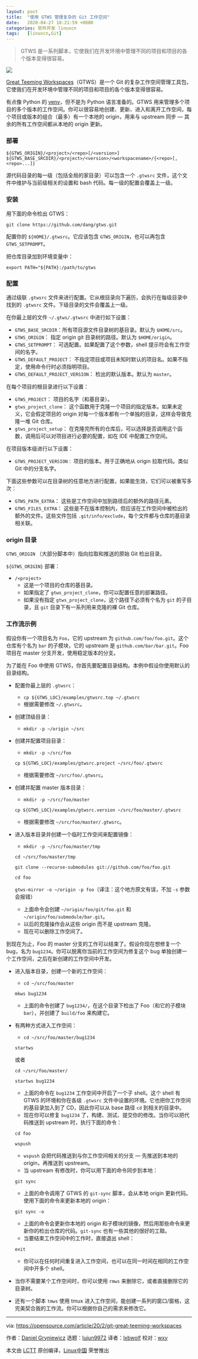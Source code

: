 ```yaml
---
layout: post
title:	"使用 GTWS 管理复杂的 Git 工作空间"
date:	2020-04-27 18:21:59 +0800 
categories:	软件开发 linuxcn 
tags:	[linuxcn,Git]
---
```




> 
> GTWS 是一系列脚本，它使我们在开发环境中管理不同的项目和项目的各个版本变得很容易。
> 
> 
> 


![](/Asserts/Images//attachment/album/202004/27/182149xh9s7kb5bkf5875b.jpg)


[Great Teeming Workspaces](https://github.com/dang/gtws)（GTWS）是一个 Git 的复杂工作空间管理工具包，它使我们在开发环境中管理不同的项目和项目的各个版本变得很容易。


有点像 Python 的 [venv](https://docs.python.org/3/library/venv.html)，但不是为 Python 语言准备的。GTWS 用来管理多个项目的多个版本的工作空间。你可以很容易地创建、更新、进入和离开工作空间，每个项目或版本的组合（最多）有一个本地的 origin，用来与 upstream 同步 — 其余的所有工作空间都从本地的 origin 更新。


### 部署



```
${GTWS_ORIGIN}/<project>/<repo>[/<version>]
${GTWS_BASE_SRCDIR}/<project>/<version>/<workspacename>/{<repo>[,<repo>...]}
```

源代码目录的每一级（包括全局的家目录）可以包含一个 `.gtwsrc` 文件，这个文件中维护与当前级相关的设置和 bash 代码。每一级的配置会覆盖上一级。


### 安装


用下面的命令检出 GTWS：



```
git clone https://github.com/dang/gtws.git
```

配置你的 `${HOME}/.gtwsrc`。它应该包含 `GTWS_ORIGIN`，也可以再包含 `GTWS_SETPROMPT`。


把仓库目录加到环境变量中：



```
export PATH="${PATH}:/path/to/gtws
```

### 配置


通过级联 `.gtwsrc` 文件来进行配置。它从根目录向下遍历，会执行在每级目录中找到的 `.gtwsrc` 文件。下级目录的文件会覆盖上一级。


在你最上层的文件 `~/.gtws/.gtwsrc` 中进行如下设置：


* `GTWS_BASE_SRCDIR`：所有项目源文件目录树的基目录。默认为 `$HOME/src`。
* `GTWS_ORIGIN`： 指定 origin git 目录树的路径。默认为 `$HOME/origin`。
* `GTWS_SETPROMPT`： 可选配置。如果配置了这个参数，shell 提示符会有工作空间的名字。
* `GTWS_DEFAULT_PROJECT`： 不指定项目或项目未知时默认的项目名。如果不指定，使用命令行时必须指明项目。
* `GTWS_DEFAULT_PROJECT_VERSION`： 检出的默认版本。默认为 `master`。


在每个项目的根目录进行以下设置：


* `GTWS_PROJECT`： 项目的名字（和基目录）。
* `gtws_project_clone`： 这个函数用于克隆一个项目的指定版本。如果未定义，它会假定项目的 origin 对每一个版本都有一个单独的目录，这样会导致克隆一堆 Git 仓库。
* `gtws_project_setup`： 在克隆完所有的仓库后，可以选择是否调用这个函数，调用后可以对项目进行必要的配置，如在 IDE 中配置工作空间。


在项目版本级进行以下设置：


* `GTWS_PROJECT_VERSION：` 项目的版本。用于正确地从 origin 拉取代码。类似 Git 中的分支名字。


下面这些参数可以在目录树的任意地方进行配置，如果能生效，它们可以被重写多次：


* `GTWS_PATH_EXTRA`： 这些是工作空间中加到路径后的额外的路径元素。
* `GTWS_FILES_EXTRA`： 这些是不在版本控制内，但应该在工作空间中被检出的额外的文件。这些文件包括 `.git/info/exclude`，每个文件都与仓库的基目录相关联。


### origin 目录


`GTWS_ORIGIN` （大部分脚本中）指向拉取和推送的原始 Git 检出目录。


`${GTWS_ORIGIN}` 部署：


* `/<project>`
	+ 这是一个项目的仓库的基目录。
	+ 如果指定了 `gtws_project_clone`，你可以配置任意的部署路径。
	+ 如果没有指定 `gtws_project_clone`，这个路径下必须有个名为 `git` 的子目录，且 `git` 目录下有一系列用来克隆的裸 Git 仓库。


### 工作流示例


假设你有一个项目名为 `Foo`，它的 upstream 为 `github.com/foo/foo.git`。这个仓库有个名为 `bar` 的子模块，它的 upstream 是 `github.com/bar/bar.git`。Foo 项目在 master 分支开发，使用稳定版本的分支。


为了能在 Foo 中使用 GTWS，你首先要配置目录结构。本例中假设你使用默认的目录结构。


* 配置你最上层的 `.gtwsrc`：
	+ `cp ${GTWS_LOC}/examples/gtwsrc.top ~/.gtwsrc`
	+ 根据需要修改 `~/.gtwsrc`。
* 创建顶级目录：
	+ `mkdir -p ~/origin ~/src`
* 创建并配置项目目录：


	+ `mkdir -p ~/src/foo`
	
	
	`cp ${GTWS_LOC}/examples/gtwsrc.project ~/src/foo/.gtwsrc`
	+ 根据需要修改 `~/src/foo/.gtwsrc`。
* 创建并配置 master 版本目录：


	+ `mkdir -p ~/src/foo/master`
	
	
	`cp ${GTWS_LOC}/examples/gtwsrc.version ~/src/foo/master/.gtwsrc`
	+ 根据需要修改 `~/src/foo/master/.gtwsrc`。
* 进入版本目录并创建一个临时工作空间来配置镜像：


	+ `mkdir -p ~/src/foo/master/tmp`
	
	
	`cd ~/src/foo/master/tmp`
	
	
	`git clone --recurse-submodules git://github.com/foo/foo.git`
	
	
	`cd foo`
	
	
	`gtws-mirror -o ~/origin -p foo`（译注：这个地方原文有误，不加 `-s` 参数会报错）
	+ 上面命令会创建 `~/origin/foo/git/foo.git` 和 `~/origin/foo/submodule/bar.git`。
	+ 以后的克隆操作会从这些 origin 而不是 upstream 克隆。
	+ 现在可以删除工作空间了。


到现在为止，Foo 的 master 分支的工作可以结束了。假设你现在想修复一个 bug，名为 `bug1234`。你可以脱离你当前的工作空间为修复这个 bug 单独创建一个工作空间，之后在新创建的工作空间中开发。


* 进入版本目录，创建一个新的工作空间：


	+ `cd ~/src/foo/master`
	
	
	`mkws bug1234`
	+ 上面的命令创建了 `bug1234/`，在这个目录下检出了 Foo（和它的子模块 `bar`），并创建了 `build/foo` 来构建它。
* 有两种方式进入工作空间：


	+ `cd ~/src/foo/master/bug1234`
	
	
	`startws`
	
	
	或者
	
	
	`cd ~/src/foo/master/`
	
	
	`startws bug1234`
	+ 上面的命令在 `bug1234` 工作空间中开启了一个子 shell。这个 shell 有 GTWS 的环境和你在各级 `.gtwsrc` 文件中设置的环境。它也把你工作空间的基目录加入到了 CD，因此你可以从 base 路径 `cd` 到相关的目录中。
	+ 现在你可以修复 `bug1234` 了，构建、测试、提交你的修改。当你可以把代码推送到 upstream 时，执行下面的命令：
	
	
	`cd foo`
	
	
	`wspush`
	+ `wspush` 会把代码推送到与你工作空间相关的分支 — 先推送到本地的 origin，再推送到 upstream。
	+ 当 upstream 有修改时，你可以用下面的命令同步到本地：
	
	
	`git sync`
	+ 上面的命令调用了 GTWS 的 `git-sync` 脚本，会从本地 origin 更新代码。使用下面的命令来更新本地的 origin：
	
	
	`git sync -o`
	+ 上面的命令会更新你本地的 origin 和子模块的镜像，然后用那些命令来更新你的检出仓库的代码。`git-sync` 也有一些其他的很好的工鞥。
	+ 当要结束工作空间中的工作时，直接退出 shell：
	
	
	`exit`
	+ 你可以在任何时间重复进入工作空间，也可以在同一时间在相同的工作空间中开多个 shell。
* 当你不需要某个工作空间时，你可以使用 `rmws` 来删除它，或者直接删除它的目录树。
* 还有一个脚本 `tmws` 使用 tmux 进入工作空间，能创建一系列的窗口/窗格，这完美契合我的工作流。你可以根据你自己的需求来修改它。




---


via: <https://opensource.com/article/20/2/git-great-teeming-workspaces>


作者：[Daniel Gryniewicz](https://opensource.com/users/dang) 选题：[lujun9972](https://github.com/lujun9972) 译者：[lxbwolf](https://github.com/lxbwolf) 校对：[wxy](https://github.com/wxy)


本文由 [LCTT](https://github.com/LCTT/TranslateProject) 原创编译，[Linux中国](https://linux.cn/) 荣誉推出
